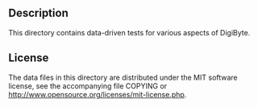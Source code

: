 Description
------------

This directory contains data-driven tests for various aspects of DigiByte.

License
--------

The data files in this directory are distributed under the MIT software
license, see the accompanying file COPYING or
http://www.opensource.org/licenses/mit-license.php.

